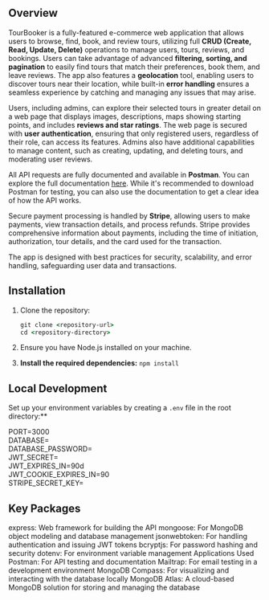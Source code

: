 ## Overview
TourBooker is a fully-featured e-commerce web application that allows users to browse, find, book, and review tours, utilizing full **CRUD (Create, Read, Update, Delete)** operations to manage users, tours, reviews, and bookings. Users can take advantage of advanced **filtering, sorting, and pagination** to easily find tours that match their preferences, book them, and leave reviews. The app also features a **geolocation** tool, enabling users to discover tours near their location, while built-in **error handling** ensures a seamless experience by catching and managing any issues that may arise.

Users, including admins, can explore their selected tours in greater detail on a web page that displays images, descriptions, maps showing starting points, and includes **reviews and star ratings**. The web page is secured with **user authentication**, ensuring that only registered users, regardless of their role, can access its features. Admins also have additional capabilities to manage content, such as creating, updating, and deleting tours, and moderating user reviews.

All API requests are fully documented and available in **Postman**. You can explore the full documentation [here](https://documenter.getpostman.com/view/38510958/2sAXxMfDTK#a79bb063-8e77-4261-9a3b-4c97fdfefc73). While it's recommended to download Postman for testing, you can also use the documentation to get a clear idea of how the API works.

Secure payment processing is handled by **Stripe**, allowing users to make payments, view transaction details, and process refunds. Stripe provides comprehensive information about payments, including the time of initiation, authorization, tour details, and the card used for the transaction.

The app is designed with best practices for security, scalability, and error handling, safeguarding user data and transactions.

## Installation

1. Clone the repository:
   ```cmd
   git clone <repository-url>
   cd <repository-directory>
2. Ensure you have Node.js installed on your machine.


3. **Install the required dependencies:** `npm install`


## Local Development

Set up your environment variables by creating a `.env` file in the root directory:**

   PORT=3000  
   DATABASE=<your-mongodb-database-url>  
   DATABASE_PASSWORD=<your-database-password>  
   JWT_SECRET=<your-jwt-secret>  
   JWT_EXPIRES_IN=90d  
   JWT_COOKIE_EXPIRES_IN=90  
   STRIPE_SECRET_KEY=<your-stripe-secret-key>  

## Key Packages
express: Web framework for building the API
mongoose: For MongoDB object modeling and database management
jsonwebtoken: For handling authentication and issuing JWT tokens
bcryptjs: For password hashing and security
dotenv: For environment variable management
Applications Used
Postman: For API testing and documentation
Mailtrap: For email testing in a development environment
MongoDB Compass: For visualizing and interacting with the database locally
MongoDB Atlas: A cloud-based MongoDB solution for storing and managing the database



